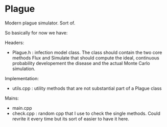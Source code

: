 # Plague
Modern plague simulator.
Sort of.

So basically for now we have:

Headers:
- Plague.h : infection model class. The class should contain the two core methods Flux and Simulate that should compute the ideal, continuous probability developement the disease and the actual Monte Carlo simulation.

Implementation:
- utils.cpp : utility methods that are not substantial part of a Plague class

Mains:
- main.cpp
- check.cpp : random cpp that I use to check the single methods. Could revrite it every time but its sort of easier to have it here.
